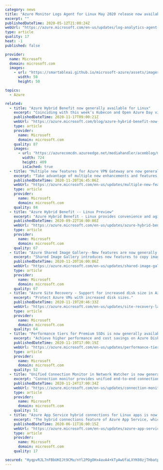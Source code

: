 ```yaml
---
category: news
title: "Azure Monitor Logs Agent for Linux May 2020 release now available"
excerpt: ""
publishedDateTime: 2020-05-12T21:00:24Z
webUrl: "https://azure.microsoft.com/en-us/updates/log-analytics-agent-for-linux-may-2020-release-now-available/"
type: article
quality: 17
heat: -1
published: false

provider:
  name: Microsoft
  domain: microsoft.com
  images:
    - url: "https://smartableai.github.io/microsoft-azure/assets/images/organizations/microsoft.com-50x50.jpg"
      width: 50
      height: 50

topics:
  - Azure

related:
  - title: "Azure Hybrid Benefit now generally available for Linux"
    excerpt: "Coinciding with this week’s Kubecon and Open Azure Day virtual events, today we’re announcing the general availability of Azure Hybrid Benefit functionality for Linux customers, allowing you to bring both your on-premises Windows Server and SQL Server licenses, as well as Red Hat Enterprise Linux (RHEL)"
    publishedDateTime: 2020-11-17T09:00:21Z
    webUrl: "https://azure.microsoft.com/blog/azure-hybrid-benefit-now-generally-available-for-linux/"
    type: article
    provider:
      name: Microsoft
      domain: microsoft.com
    quality: 87
    images:
      - url: "https://azurecomcdn.azureedge.net/mediahandler/acomblog/media/Default/blog/2f23f64c-ac36-4040-88ee-e45575fb94b4.png"
        width: 724
        height: 409
        isCached: true
  - title: "Multiple new features for Azure VPN Gateway are now generally available"
    excerpt: "Take advantage of multiple new enhancements and features that are now generally available in Azure VPN Gateway."
    publishedDateTime: 2020-11-20T16:45:06Z
    webUrl: "https://azure.microsoft.com/en-us/updates/multiple-new-features-for-azure-vpn-gateway-are-now-generally-available/"
    type: article
    provider:
      name: Microsoft
      domain: microsoft.com
    quality: 84
  - title: "Azure Hybrid Benefit -- Linux Preview"
    excerpt: "Azure Hybrid Benefit - Linux provides convenience and agility for customers who use Red Hat Enterprise Linux and SUSE Linux Enterprise Server with a valid subscription. Customers can use existing Linux subscriptions for easy cloud adoption without the need to reboot their production environment and enjoy"
    publishedDateTime: 2020-09-22T16:00:00Z
    webUrl: "https://azure.microsoft.com/en-us/updates/azure-hybrid-benefit-linux-preview/"
    type: article
    provider:
      name: Microsoft
      domain: microsoft.com
    quality: 67
  - title: "Azure Shared Image Gallery--New features are now generally available"
    excerpt: "Shared Image Gallery introduces new features to copy image versions, use disks or VMs to create image versions, and export a managed from an image version."
    publishedDateTime: 2020-11-20T16:00:06Z
    webUrl: "https://azure.microsoft.com/en-us/updates/shared-image-gallery-nov2020-features/"
    type: article
    provider:
      name: Microsoft
      domain: microsoft.com
    quality: 67
  - title: "Azure Site Recovery - Support for increased disk size in Azure VM disaster recovery is now generally available"
    excerpt: "Protect Azure VMs with increased disk sizes."
    publishedDateTime: 2020-11-19T20:46:33Z
    webUrl: "https://azure.microsoft.com/en-us/updates/site-recovery-large-disk-support-azure-vm/"
    type: article
    provider:
      name: Microsoft
      domain: microsoft.com
    quality: 64
  - title: "Performance tiers for Premium SSDs is now generally available"
    excerpt: "Achieve higher performance and cost savings on Azure Disk Storage with performance tiers. "
    publishedDateTime: 2020-11-19T17:00:19Z
    webUrl: "https://azure.microsoft.com/en-us/updates/performance-tiers-for-premium-ssds-is-now-generally-available/"
    type: article
    provider:
      name: Microsoft
      domain: microsoft.com
    quality: 52
  - title: "Unified Connection Monitor in Network Watcher is now generally available"
    excerpt: "Connection monitor provides unified end-to-end connection monitoring capabilities for hybrid and Azure deployments. It brings together the best of Network Performance Monitor and Connection Monitor (classic)."
    publishedDateTime: 2020-11-24T17:00:34Z
    webUrl: "https://azure.microsoft.com/en-us/updates/connection-monitor-generally-available/"
    type: article
    provider:
      name: Microsoft
      domain: microsoft.com
    quality: 51
  - title: "Azure App Service hybrid connections for Linux apps is now available"
    excerpt: "The hybrid connections feature of Azure App Service, which enables access to resources in disparate networks, is now available in public regions."
    publishedDateTime: 2020-06-11T16:00:15Z
    webUrl: "https://azure.microsoft.com/en-us/updates/azure-app-service-hybrid-connections-for-linux-apps-is-now-available/"
    type: article
    provider:
      name: Microsoft
      domain: microsoft.com
    quality: 17

secured: "HyqpvRJL7nFBbUKEJt9CMu/nYl2POgOHx4avA4+kTyAwUfaLXYK08zjTHbatpY06Demg1n7bynNKgSRhum7aNrjlmNvJGdWAk27ffnSV63OWXnQIH31sUjLfd6nKR1XPN1cxtgFdWYtT212uzVqFtcoEU9/vlJIn8qvxmkT8YaBAuW+7bGEKQPfDltRrJsiBx6Oq54sU9vcmVLrDn+h4z44nIEK3Yc7Gr33t0+6sPh4Dc+VU7UwKmgxmZtgj0+rE7Z+HmeK69xzT90zluJjtu1edfou5V8MX6zV4gXylxohqVvfjp3Rd8RqGDfunswbIHx5zqVY3GnX0ih/92l1Shw==;NQLJ8PqO9O8A6kdG77bJPA=="
---
```


